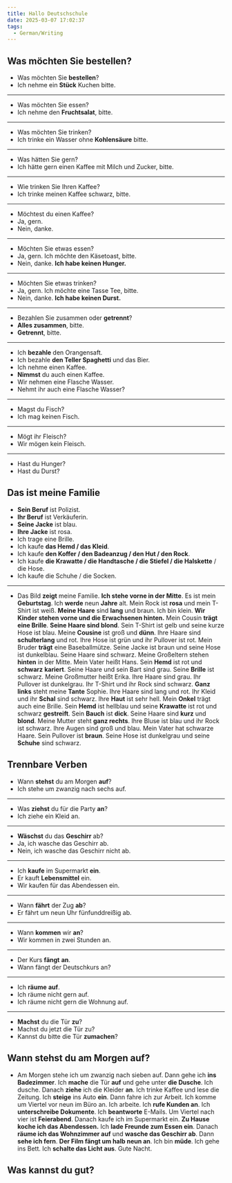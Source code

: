 ```yaml
---
title: Hallo Deutschschule
date: 2025-03-07 17:02:37
tags:
  - German/Writing
---
```


## Was möchten Sie bestellen?

- Was möchten Sie **bestellen**?
- Ich nehme ein **Stück** Kuchen bitte.
---
- Was möchten Sie essen?
- Ich nehme den **Fruchtsalat**, bitte.
---
- Was möchten Sie trinken?
- Ich trinke ein Wasser ohne **Kohlensäure** bitte.
---
- Was hätten Sie gern?
- Ich hätte gern einen Kaffee mit Milch und Zucker, bitte.
---
- Wie trinken Sie Ihren Kaffee?
- Ich trinke meinen Kaffee schwarz, bitte.
---
- Möchtest du einen Kaffee?
- Ja, gern.
- Nein, danke.
---
- Möchten Sie etwas essen?
- Ja, gern. Ich möchte den Käsetoast, bitte.
- Nein, danke. **Ich habe keinen Hunger.**
---
- Möchten Sie etwas trinken?
- Ja, gern. Ich möchte eine Tasse Tee, bitte.
- Nein, danke. **Ich habe keinen Durst.**
---
- Bezahlen Sie zusammen oder **getrennt**?
- **Alles zusammen**, bitte.
- **Getrennt**, bitte.
---
- Ich **bezahle** den Orangensaft.
- Ich bezahle **den Teller Spaghetti** und das Bier.
- Ich nehme einen Kaffee.
- **Nimmst** du auch einen Kaffee.
- Wir nehmen eine Flasche Wasser.
- Nehmt ihr auch eine Flasche Wasser?
---
- Magst du Fisch?
- Ich mag keinen Fisch.
---
- Mögt ihr Fleisch?
- Wir mögen kein Fleisch.
---
- Hast du Hunger?
- Hast du Durst?

## Das ist meine Familie

- **Sein Beruf** ist Polizist.
- **Ihr Beruf** ist Verkäuferin.
- **Seine Jacke** ist blau.
- **Ihre Jacke** ist rosa.
- Ich trage eine Brille.
- Ich kaufe **das Hemd / das Kleid**.
- Ich kaufe **den Koffer / den Badeanzug / den Hut / den Rock**.
- Ich kaufe **die Krawatte / die Handtasche / die Stiefel / die Halskette** / die Hose.
- Ich kaufe die Schuhe / die Socken.
---
- Das Bild **zeigt** meine Familie. **Ich stehe vorne in der Mitte**. Es ist mein **Geburtstag**. Ich **werde** neun **Jahre** alt. Mein Rock ist **rosa** und mein T-Shirt ist weiß. **Meine Haare** sind **lang** und braun. Ich bin klein. **Wir Kinder stehen vorne und die Erwachsenen hinten.** Mein Cousin **trägt eine Brille**. **Seine Haare sind blond**. Sein T-Shirt ist gelb und seine kurze Hose ist blau. Meine **Cousine** ist groß und **dünn**. Ihre Haare sind **schulterlang** und rot. Ihre Hose ist grün und ihr Pullover ist rot. Mein Bruder **trägt** eine Baseballmütze. Seine Jacke ist braun und seine Hose ist dunkelblau. Seine Haare sind schwarz. Meine Großeltern stehen **hinten** in der Mitte. Mein Vater heißt Hans. Sein **Hemd** ist rot und **schwarz** **kariert**. Seine Haare und sein Bart sind grau. Seine **Brille** ist schwarz. Meine Großmutter heißt Erika. Ihre Haare sind grau. Ihr Pullover ist dunkelgrau. Ihr T-Shirt und ihr Rock sind schwarz. **Ganz links** steht meine **Tante** Sophie. Ihre Haare sind lang und rot. Ihr Kleid und ihr **Schal** sind schwarz. Ihre **Haut** ist sehr hell. Mein **Onkel** trägt auch eine Brille. Sein **Hemd** ist hellblau und seine **Krawatte** ist rot und schwarz **gestreift**. Sein **Bauch** ist **dick**. Seine Haare sind **kurz** und **blond**. Meine Mutter steht **ganz rechts**. Ihre Bluse ist blau und ihr Rock ist schwarz. Ihre Augen sind groß und blau. Mein Vater hat schwarze Haare. Sein Pullover ist **braun**. Seine Hose ist dunkelgrau und seine **Schuhe** sind schwarz.

## Trennbare Verben

- Wann **stehst** du am Morgen **auf**?
- Ich stehe um zwanzig nach sechs auf.
---
- Was **ziehst** du für die Party **an**?
- Ich ziehe ein Kleid an.
---
- **Wäschst** du das **Geschirr** ab?
- Ja, ich wasche das Geschirr ab.
- Nein, ich wasche das Geschirr nicht ab.
---
- Ich **kaufe** im Supermarkt **ein**.
- Er kauft **Lebensmittel** ein.
- Wir kaufen für das Abendessen ein.
---
- Wann **fährt** der Zug **ab**?
- Er fährt um neun Uhr fünfunddreißig ab.
---
- Wann **kommen** wir **an**?
- Wir kommen in zwei Stunden an.
---
- Der Kurs **fängt** **an**.
- Wann fängt der Deutschkurs an?
---
- Ich **räume** **auf**.
- Ich räume nicht gern auf.
- Ich räume nicht gern die Wohnung auf.
---
- **Machst** du die Tür **zu**?
- Machst du jetzt die Tür zu?
- Kannst du bitte die Tür **zumachen**?

## Wann stehst du am Morgen auf?

- Am Morgen stehe ich um zwanzig nach sieben auf. Dann gehe ich **ins Badezimmer**. Ich **mache** die Tür **auf** und gehe unter **die Dusche**. Ich dusche. Danach **ziehe** ich die Kleider **an**. Ich trinke Kaffee und lese die Zeitung. Ich **steige** ins Auto **ein**. Dann fahre ich zur Arbeit. Ich komme um Viertel vor neun im Büro an. Ich arbeite. Ich **rufe Kunden an**. Ich **unterschreibe Dokumente**. Ich **beantworte** E-Mails. Um Viertel nach vier ist **Feierabend**. Danach kaufe ich im Supermarkt ein. **Zu Hause koche ich das Abendessen.** Ich **lade Freunde zum Essen ein**. Danach **räume ich das Wohnzimmer auf** und **wasche das Geschirr ab**. Dann **sehe ich fern**. **Der Film fängt um halb neun an**. Ich bin **müde**. Ich gehe ins Bett. Ich **schalte das Licht aus**. Gute Nacht.

## Was kannst du gut?
